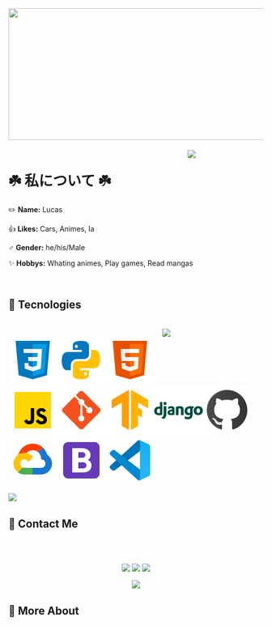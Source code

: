 <img  src="https://cutewallpaper.org/21/gif-wallpaper-anime/Gifart-Lo-Fi-Wallpapers-Top-Free-Gifart-Lo-Fi-Backgrounds-.gif" width="1000px" height="260px" />

<br>
<br>

<img  src="https://pa1.narvii.com/6942/20f7b46fb4cd8b6fac8b64ef271838a4c85c1a04r1-500-500_hq.gif" width="150px" align="right" /> 

# ☘️ 私について ☘️

✏️ <b>Name:</b> Lucas

👍 <b>Likes:</b> Cars, Animes, Ia 

♂️ <b>Gender:</b> he/his/Male

✨ <b>Hobbys:</b> Whating animes, Play games, Read mangas

<br>

## 🚀 Tecnologies
<br>
<img  src="https://c.tenor.com/W3NV3NILYMYAAAAj/anm.gif" width="200px" align="right" />

<img  src="https://raw.githubusercontent.com/Sug0i/Sug0i/main/images/icons8-css3-48.svg"  /><img  src="https://raw.githubusercontent.com/Sug0i/Sug0i/main/images/icons8-python-48.svg"  /><img  src="https://raw.githubusercontent.com/Sug0i/Sug0i/main/images/icons8-html-5-48.svg"  /><img  src="https://raw.githubusercontent.com/Sug0i/Sug0i/main/images/icons8-javascript-48.svg"  /><img  src="https://raw.githubusercontent.com/Sug0i/Sug0i/main/images/icons8-git-48.svg"  /><img  src="https://raw.githubusercontent.com/Sug0i/Sug0i/main/images/icons8-tensorflow-48.svg"  /><img  src="https://raw.githubusercontent.com/Sug0i/Sug0i/main/images/icons8-django-48.svg"  /><img  src="https://raw.githubusercontent.com/Sug0i/Sug0i/main/images/icons8-github.svg"  /><img  src="https://raw.githubusercontent.com/Sug0i/Sug0i/main/images/icons8-google-cloud.svg"  /><img  src="https://raw.githubusercontent.com/Sug0i/Sug0i/main/images/icons8-bootstrap.svg"  /><img  src="https://raw.githubusercontent.com/Sug0i/Sug0i/main/images/icons8-visual-studio-code-2019.svg"  />

<img src="https://img.icons8.com/fluency/48/000000/opencv.svg"/>

<br>

## 📝 Contact Me 

<br>
<br>

<p align="center"><a href="https://twitter.com/SugoiDesuuU" target="_blank"><img src="https://img.shields.io/badge/SugoiDesuuU%20-%231DA1F2.svg?&style=for-the-badge&logo=Twitter&logoColor=white"/></a> <a href="https://instagram.com/_lucas_caua/" target="_blank"><img src="https://img.shields.io/badge/_lucas_caua-E4405F?&style=for-the-badge&logo=Instagram&logoColor=white"/></a> <a href="https://discord.me/cozythighs" target="_blank"><img src="https://img.shields.io/badge/Owar1%20-%237289DA.svg?&style=for-the-badge&logo=discord&logoColor=white"/></a></p>
<p align="center"><a href="https://twitch.tv/lillykali" target="_blank"><img src="https://img.shields.io/badge/Owar1%20-%239146FF.svg?&style=for-the-badge&logo=Twitch&logoColor=white"/></a></p>

## 🌼 More About

<br>

<!---
Owar1/Owar1 is a ✨ special ✨ repository because its `README.md` (this file) appears on your GitHub profile.
You can click the Preview link to take a look at your changes.
--->

<!---
<p align="center">
<img align="center" src="/github-metrics.svg" alt="Metrics" width="450">
</p>
https://c.tenor.com/P5DB2iGAecsAAAAj/peach-cat.gif
--->
